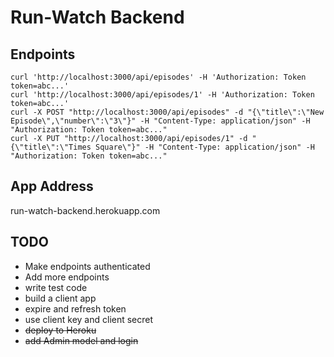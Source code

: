 # Run-Watch Backend

## Endpoints

```
curl 'http://localhost:3000/api/episodes' -H 'Authorization: Token token=abc...'
curl 'http://localhost:3000/api/episodes/1' -H 'Authorization: Token token=abc...'
curl -X POST "http://localhost:3000/api/episodes" -d "{\"title\":\"New Episode\",\"number\":\"3\"}" -H "Content-Type: application/json" -H "Authorization: Token token=abc..."
curl -X PUT "http://localhost:3000/api/episodes/1" -d "{\"title\":\"Times Square\"}" -H "Content-Type: application/json" -H "Authorization: Token token=abc..."
```

## App Address

run-watch-backend.herokuapp.com

## TODO

+ Make endpoints authenticated
+ Add more endpoints
+ write test code
+ build a client app
+ expire and refresh token
+ use client key and client secret
+ ~~deploy to Heroku~~
+ ~~add Admin model and login~~
